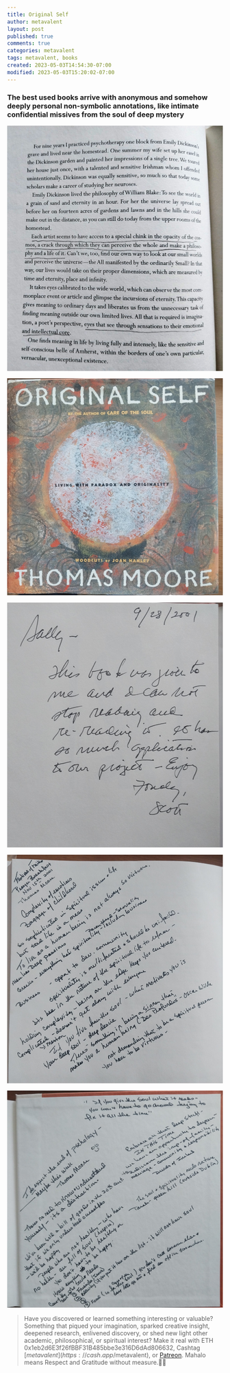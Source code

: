 ```yaml
---
title: Original Self
author: metavalent
layout: post
published: true
comments: true
categories: metavalent
tags: metavalent, books
created: 2023-05-03T14:54:30-07:00
modified: 2023-05-03T15:20:02-07:00
---
```



### The best used books arrive with anonymous and somehow deeply personal non-symbolic annotations, like intimate confidential missives from the soul of deep mystery

![A Special Chink](/assets/images/4e81973a0b41e82290f37680a931efc7.jpg) 

![Cover](/assets/images/302f553c9d5ae8a229d109a2eb7c7ac1.jpg) 

![To Sally From Scott](/assets/images/b02c1c2572bcefbb8cfa3c4c865ca9b1.jpg) 

![Festival of Faiths](/assets/images/6579b759081ded0593458d4ac79b78eb.jpg) 

![The End Of Psychology](/assets/images/ab7d1e464948053904c348c188164634.jpg) 


<!-- Default Video Embed
Watch [Video_Title](https://youtu.be/JnA8GUtXpXY) if the embed below does not behave nicely. 

<!-- Native HTML5 Embed - GitHub LFS storage: append ?raw=true  
<videoloading="lazy" width="560" height="320" controls>
  <source src="https://github.com/metavalent/metavalent.github.io/blob/gh-pages/assets/audio-video/FILENAME.mp4?raw=true" type="video/mp4">
  <source src=src="https://github.com/metavalent/metavalent.github.io/blob/gh-pages/assets/audio-video/FILENAME.webm?raw=true" type="video/webm">
Your browser does not support the video tag.
</video>
-->

<!-- YouTube Player
<iframe id="ytplayer" type="text/html loading="lazy" width="560" height="320"
  src="https://www.youtube.com/embed/imA1lpOdEhQ?autoplay=1"
  frameborder="0"></iframe>
-->

<!-- Maybe HTML5 Audio Embed - GitHub LFS storage: append ?raw=true  
<audio controls>
  <source src="https://github.com/metavalent/metavalent.github.io/blob/gh-pages/assets/audio-video/FILENAME.mp4?raw=true" type="audio/mpeg">
  <source src="https://github.com/metavalent/metavalent.github.io/blob/gh-pages/assets/audio-video/FILENAME.mp4?raw=true" type="audio/ogg">
Your browser does not support the audio element.
</audio>
-->

<!-- For custom thumbnail
![alt text](/assets/images/image.jpg "title")
-->

<p></p>
<p></p>
<p></p>

> Have you discovered or learned something interesting or valuable? Something that piqued your imagination, sparked creative insight, deepened research, enlivened discovery, or shed new light other academic, philosophical, or spiritual interest? Make it real with ETH 0x1eb2d6E3f26fBBF31B485bbe3e316D6dAd806632, Cashtag [$metavalent](https://cash.app/$metavalent), or [Patreon](https://patreon.com/metavalent). Mahalo means Respect and Gratitude without measure.🙏🏼

